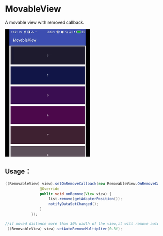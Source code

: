 # MovableView
A movable view with removed callback.

![image](https://github.com/YuanWenHai/MovableView/blob/master/example/screenshot/anim.gif)


## Usage：
```java
((RemovableView) view).setOnRemoveCallback(new RemovableView.OnRemoveCallback() {
                @Override
                public void onRemove(View view) {
                    list.remove(getAdapterPosition());
                    notifyDataSetChanged();
                }
            });
 ```
 ```java
 //if moved distance more than 30% width of the view,it will remove automatically.
  ((RemovableView) view).setAutoRemoveMultiplier(0.3f);
  ```
